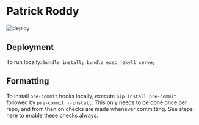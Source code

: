 # Patrick Roddy

![deploy](https://github.com/paddyroddy/paddyroddy.github.io/workflows/deploy/badge.svg)

## Deployment

To run locally: `bundle install; bundle exec jekyll serve;`

## Formatting

To install `pre-commit` hooks locally, execute `pip install pre-commit` followed
by `pre-commit --install`. This only needs to be done once per repo, and from then
on checks are made whenever committing. See steps here to enable these checks always.
